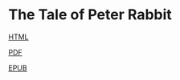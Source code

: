 # The Tale of Peter Rabbit

[HTML](./html/)

[PDF](./pdf/output.pdf)

[EPUB](<./epub/The Tale of Peter Rabbit.epub>)
